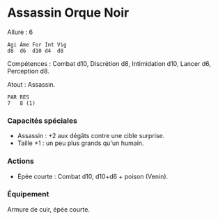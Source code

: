 
# Assassin Orque Noir

Allure : 6

	Agi	Âme	For	Int	Vig
	d8	d6	d10	d4	d8

Compétences : Combat d10, Discrétion d8, Intimidation d10, Lancer d6, Perception d8.

Atout : Assassin.

	PAR	RES
	7	8 (1)

### Capacités spéciales
- Assassin : +2 aux dégâts contre une cible surprise.
- Taille +1 : un peu plus grands qu'un humain.

### Actions
- Épée courte : Combat d10, d10+d6 + poison (Venin).

### Équipement
Armure de cuir, épée courte.
